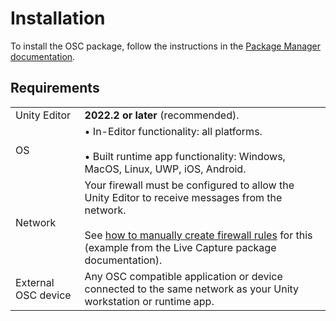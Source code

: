 # Installation

To install the OSC package, follow the instructions in the [Package Manager documentation](https://docs.unity3d.com/Manual/upm-ui-install.html).

## Requirements

|  |  |
|:---|:---|
| Unity Editor | **2022.2 or later** (recommended). |
| OS | • In-Editor functionality: all platforms.<br /><br />• Built runtime app functionality: Windows, MacOS, Linux, UWP, iOS, Android. |
| Network | Your firewall must be configured to allow the Unity Editor to receive messages from the network.<br /><br />See [how to manually create firewall rules](https://docs.unity3d.com/Packages/com.unity.live-capture@3.0/manual/setup-network.html) for this (example from the Live Capture package documentation). |
| External OSC device | Any OSC compatible application or device connected to the same network as your Unity workstation or runtime app. |
